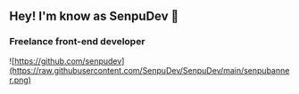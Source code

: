 ## Hey! I'm know as SenpuDev 👋
### Freelance front-end developer

![https://github.com/senpudev](https://raw.githubusercontent.com/SenpuDev/SenpuDev/main/senpubanner.png)

<!--
**SenpuDev/SenpuDev** is a ✨ _special_ ✨ repository because its `README.md` (this file) appears on your GitHub profile.

Here are some ideas to get you started:

- 🔭 I’m currently working on ...
- 🌱 I’m currently learning ...
- 👯 I’m looking to collaborate on ...
- 🤔 I’m looking for help with ...
- 💬 Ask me about ...
- 📫 How to reach me: ...
- 😄 Pronouns: ...
- ⚡ Fun fact: ...
-->

